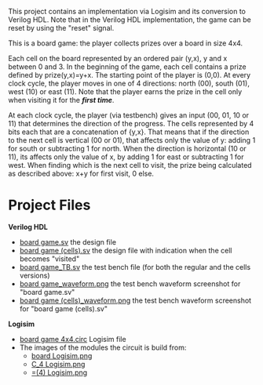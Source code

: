 This project contains an implementation via Logisim and its conversion to Verilog HDL. Note that in the Verilog HDL implementation, the game can be reset by using the "reset" signal.

This is a board game: the player collects prizes over a board in size 4x4.

Each cell on the board represented by an ordered pair (y,x), y and x between 0 and 3. In the beginning of the game, each cell contains a prize defined by prize(y,x)=y+x.
The starting point of the player is (0,0).
At  every clock cycle, the player moves in one of 4 directions: north (00), south (01), west (10) or east (11). Note that the player earns the prize in the cell only when visiting it for the ***first time***.

At each clock cycle, the player (via testbench) gives an input (00, 01, 10 or 11) that determines the direction of the progress.
The cells represented by 4 bits each that are a concatenation of {y,x}.
That means that if the direction to the next cell is vertical (00 or 01), that affects only  the value of y: adding 1 for south or subtracting 1 for north. 
When the direction is horizontal (10 or 11), its affects only the value of x,  by adding 1 for east or subtracting 1 for west. 
When finding which is the next cell to visit, the prize being calculated as described above: x+y for first visit, 0 else.

# Project Files
**Verilog HDL** 
- [board game.sv](https://github.com/yonitm/Board-Game-4x4/blob/main/board%20game.sv) the design file 
- [board game (cells).sv](https://github.com/yonitm/Board-Game-4x4/blob/main/board%20game%20(cells).sv) the design file with indication when the cell becomes "visited"
- [board game_TB.sv](https://github.com/yonitm/Board-Game-4x4/blob/main/board%20game_TB.sv) the test bench file (for both the regular and the cells versions)
- [board game_waveform.png](https://github.com/yonitm/Board-Game-4x4/blob/main/board%20game_waveform.png) the test bench waveform screenshot for "board game.sv"
- [board game (cells)_waveform.png](https://github.com/yonitm/Board-Game-4x4/blob/main/board%20game%20(cells)_waveform.png) the test bench waveform screenshot for "board game (cells).sv"

**Logisim**
- [board game 4x4.circ](https://github.com/yonitm/Board-Game-4x4/blob/main/board%20game%204x4.circ) Logisim file
- The images of the modules the circuit is build from:
  * [board Logisim.png](https://github.com/yonitm/Board-Game-4x4/blob/main/board%20Logisim.png) 
  * [C_4 Logisim.png](https://github.com/yonitm/Board-Game-4x4/blob/main/C_4%20Logisim.png)
  * [=(4) Logisim.png](https://github.com/yonitm/Board-Game-4x4/blob/main/%3D(4)%20Logisim.png)




